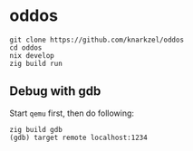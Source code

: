# oddos

```shell
git clone https://github.com/knarkzel/oddos
cd oddos
nix develop
zig build run
```

## Debug with gdb

Start `qemu` first, then do following:

```
zig build gdb
(gdb) target remote localhost:1234
```

